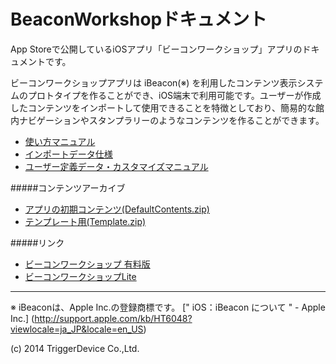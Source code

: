 BeaconWorkshopドキュメント
=======================

App Storeで公開しているiOSアプリ「ビーコンワークショップ」アプリのドキュメントです。

ビーコンワークショップアプリは iBeacon(※) を利用したコンテンツ表示システムのプロトタイプを作ることができ、iOS端末で利用可能です。ユーザーが作成したコンテンツをインポートして使用できることを特徴としており、簡易的な館内ナビゲーションやスタンプラリーのようなコンテンツを作ることができます。

* [使い方マニュアル](manual.md)
* [インポートデータ仕様](Definitions.md)
* [ユーザー定義データ・カスタマイズマニュアル](customize_manual.md)

#####コンテンツアーカイブ
* [アプリの初期コンテンツ(DefaultContents.zip)](DefaultContents.zip)
* [テンプレート用(Template.zip)](Template.zip)

#####リンク
- [ビーコンワークショップ 有料版](https://itunes.apple.com/jp/app/bikonwakushoppu/id908171923?mt=8)
- [ビーコンワークショップLite](https://itunes.apple.com/jp/app/bikonwakushoppu-lite/id908172593?mt=8)

---

※ iBeaconは、Apple Inc.の登録商標です。 [" iOS：iBeacon について " - Apple Inc.] (http://support.apple.com/kb/HT6048?viewlocale=ja_JP&locale=en_US)


(c) 2014 TriggerDevice Co.,Ltd.